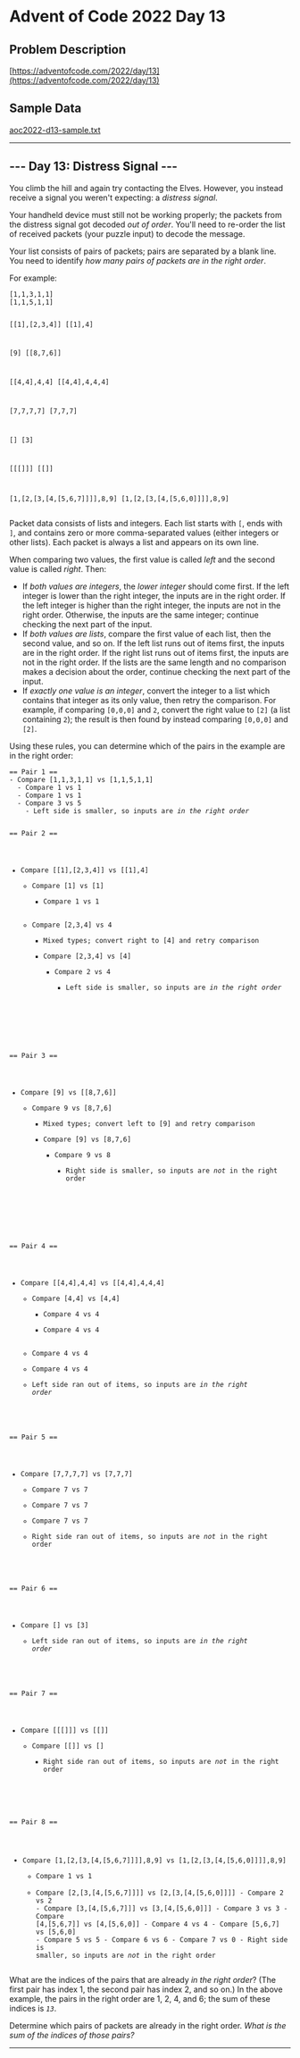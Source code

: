 # Advent of Code 2022 Day 13

## Problem Description

[https://adventofcode.com/2022/day/13](https://adventofcode.com/2022/day/13)

## Sample Data

[aoc2022-d13-sample.txt](./aoc2022-d13-sample.txt)

---

<article class="day-desc"><h2>--- Day 13: Distress Signal ---</h2><p>You climb the hill and again try contacting the Elves. However, you instead receive a signal you weren't expecting: a <em>distress signal</em>.</p>
<p>Your handheld device must still not be working properly; the packets from the distress signal got decoded <em>out of order</em>. You'll need to re-order the list of received packets (your puzzle input) to decode the message.</p>
<p>Your list consists of pairs of packets; pairs are separated by a blank line. You need to identify <em>how many pairs of packets are in the right order</em>.</p>
<p>For example:</p>
<pre><code>[1,1,3,1,1]
[1,1,5,1,1]

[[1],[2,3,4]]
[[1],4]

[9]
[[8,7,6]]

[[4,4],4,4]
[[4,4],4,4,4]

[7,7,7,7]
[7,7,7]

[]
[3]

[[[]]]
[[]]

[1,[2,[3,[4,[5,6,7]]]],8,9]
[1,[2,[3,[4,[5,6,0]]]],8,9]
</code></pre>

<p><span title="The snailfish called. They want their distress signal back.">Packet data consists of lists and integers.</span> Each list starts with <code>[</code>, ends with <code>]</code>, and contains zero or more comma-separated values (either integers or other lists). Each packet is always a list and appears on its own line.</p>
<p>When comparing two values, the first value is called <em>left</em> and the second value is called <em>right</em>. Then:</p>
<ul>
<li>If <em>both values are integers</em>, the <em>lower integer</em> should come first. If the left integer is lower than the right integer, the inputs are in the right order. If the left integer is higher than the right integer, the inputs are not in the right order. Otherwise, the inputs are the same integer; continue checking the next part of the input.</li>
<li>If <em>both values are lists</em>, compare the first value of each list, then the second value, and so on. If the left list runs out of items first, the inputs are in the right order. If the right list runs out of items first, the inputs are not in the right order. If the lists are the same length and no comparison makes a decision about the order, continue checking the next part of the input.</li>
<li>If <em>exactly one value is an integer</em>, convert the integer to a list which contains that integer as its only value, then retry the comparison. For example, if comparing <code>[0,0,0]</code> and <code>2</code>, convert the right value to <code>[2]</code> (a list containing <code>2</code>); the result is then found by instead comparing <code>[0,0,0]</code> and <code>[2]</code>.</li>
</ul>
<p>Using these rules, you can determine which of the pairs in the example are in the right order:</p>
<pre><code>== Pair 1 ==
- Compare [1,1,3,1,1] vs [1,1,5,1,1]
  - Compare 1 vs 1
  - Compare 1 vs 1
  - Compare 3 vs 5
    - Left side is smaller, so inputs are <em>in the right order</em>

== Pair 2 ==

- Compare [[1],[2,3,4]] vs [[1],4]
  - Compare [1] vs [1]
    - Compare 1 vs 1
  - Compare [2,3,4] vs 4
    - Mixed types; convert right to [4] and retry comparison
    - Compare [2,3,4] vs [4]
      - Compare 2 vs 4
        - Left side is smaller, so inputs are <em>in the right order</em>

== Pair 3 ==

- Compare [9] vs [[8,7,6]]
  - Compare 9 vs [8,7,6]
    - Mixed types; convert left to [9] and retry comparison
    - Compare [9] vs [8,7,6]
      - Compare 9 vs 8
        - Right side is smaller, so inputs are <em>not</em> in the right order

== Pair 4 ==

- Compare [[4,4],4,4] vs [[4,4],4,4,4]
  - Compare [4,4] vs [4,4]
    - Compare 4 vs 4
    - Compare 4 vs 4
  - Compare 4 vs 4
  - Compare 4 vs 4
  - Left side ran out of items, so inputs are <em>in the right order</em>

== Pair 5 ==

- Compare [7,7,7,7] vs [7,7,7]
  - Compare 7 vs 7
  - Compare 7 vs 7
  - Compare 7 vs 7
  - Right side ran out of items, so inputs are <em>not</em> in the right order

== Pair 6 ==

- Compare [] vs [3]
  - Left side ran out of items, so inputs are <em>in the right order</em>

== Pair 7 ==

- Compare [[[]]] vs [[]]
  - Compare [[]] vs []
    - Right side ran out of items, so inputs are <em>not</em> in the right order

== Pair 8 ==

- Compare [1,[2,[3,[4,[5,6,7]]]],8,9] vs [1,[2,[3,[4,[5,6,0]]]],8,9]
  - Compare 1 vs 1
  - Compare [2,[3,[4,[5,6,7]]]] vs [2,[3,[4,[5,6,0]]]] - Compare 2 vs 2 - Compare [3,[4,[5,6,7]]] vs [3,[4,[5,6,0]]] - Compare 3 vs 3 - Compare [4,[5,6,7]] vs [4,[5,6,0]] - Compare 4 vs 4 - Compare [5,6,7] vs [5,6,0] - Compare 5 vs 5 - Compare 6 vs 6 - Compare 7 vs 0 - Right side is smaller, so inputs are <em>not</em> in the right order
  </code></pre>
  <p>What are the indices of the pairs that are already <em>in the right order</em>? (The first pair has index 1, the second pair has index 2, and so on.) In the above example, the pairs in the right order are 1, 2, 4, and 6; the sum of these indices is <code><em>13</em></code>.</p>
  <p>Determine which pairs of packets are already in the right order. <em>What is the sum of the indices of those pairs?</em></p>
  </article>

---
